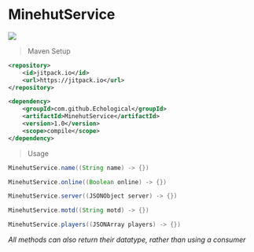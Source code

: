 # MinehutService

[![](https://jitpack.io/v/Echological/MinehutService.svg)](https://jitpack.io/#Echological/MinehutService)

> Maven Setup
```xml
<repository>
    <id>jitpack.io</id>
    <url>https://jitpack.io</url>
</repository>
```

```xml
<dependency>
    <groupId>com.github.Echological</groupId>
    <artifactId>MinehutService</artifactId>
    <version>1.0</version>
    <scope>compile</scope>
</dependency>
```

> Usage
```java
MinehutService.name((String name) -> {})
```

```java
MinehutService.online((Boolean online) -> {})
```

```java
MinehutService.server((JSONObject server) -> {})
```

```java
MinehutService.motd((String motd) -> {})
```

```java
MinehutService.players((JSONArray players) -> {})
```
*All methods can also return their datatype, rather than using a consumer*